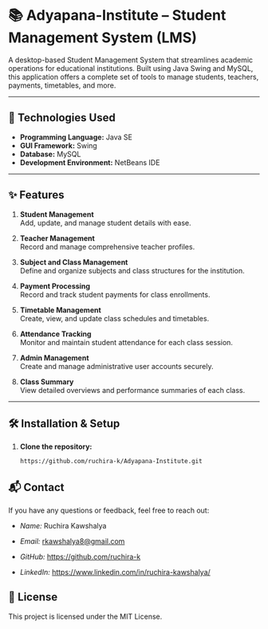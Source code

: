# 📚 Adyapana-Institute – Student Management System (LMS)

A desktop-based Student Management System that streamlines academic operations for educational institutions. Built using Java Swing and MySQL, this application offers a complete set of tools to manage students, teachers, payments, timetables, and more.

---

## 🔧 Technologies Used

- **Programming Language:** Java SE  
- **GUI Framework:** Swing  
- **Database:** MySQL  
- **Development Environment:** NetBeans IDE

---

## ✨ Features

1. **Student Management**  
   Add, update, and manage student details with ease.

2. **Teacher Management**  
   Record and manage comprehensive teacher profiles.

3. **Subject and Class Management**  
   Define and organize subjects and class structures for the institution.

4. **Payment Processing**  
   Record and track student payments for class enrollments.

5. **Timetable Management**  
   Create, view, and update class schedules and timetables.

6. **Attendance Tracking**  
   Monitor and maintain student attendance for each class session.

7. **Admin Management**  
   Create and manage administrative user accounts securely.

8. **Class Summary**  
   View detailed overviews and performance summaries of each class.

---

## 🛠️ Installation & Setup

1. **Clone the repository:**
   ```bash
   https://github.com/ruchira-k/Adyapana-Institute.git

## 📬 Contact
If you have any questions or feedback, feel free to reach out:

- *Name:* Ruchira Kawshalya

- *Email:* rkawshalya8@gmail.com

- *GitHub:* https://github.com/ruchira-k

- *LinkedIn:* https://www.linkedin.com/in/ruchira-kawshalya/

## 📜 License
This project is licensed under the MIT License.
